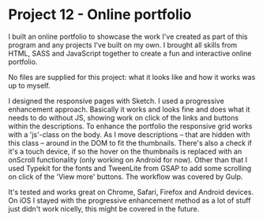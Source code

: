 # Project 12 - Online portfolio

I built an online portfolio to showcase the work I've created as part of this program and any projects I've built on my own. I brought all skills from HTML, SASS and JavaScript together to create a fun and interactive online portfolio.

No files are supplied for this project: what it looks like and how it works was up to myself. 

I designed the responsive pages with Sketch. I used a progressive enhancement approach. Basically it works and looks fine and does what it needs to do without JS, showing work on click of the links and buttons within the descriptions. To enhance the portfolio the responsive grid works with a 'js'-class on the body. As I move descriptions – that are hidden with this class – around in the DOM to fit the thumbnails. There's also a check if it's a touch device, if so the hover on the thumbnails is replaced with an onScroll functionality (only working on Android for now). Other than that I used Typekit for the fonts and TweenLite from GSAP to add some scrolling on click of the 'View more' buttons. The workflow was covered by Gulp.

It's tested and works great on Chrome, Safari, Firefox and Android devices. 
On iOS I stayed with the progressive enhancement method as a lot of stuff just didn't work nicelly, this might be covered in the future. 